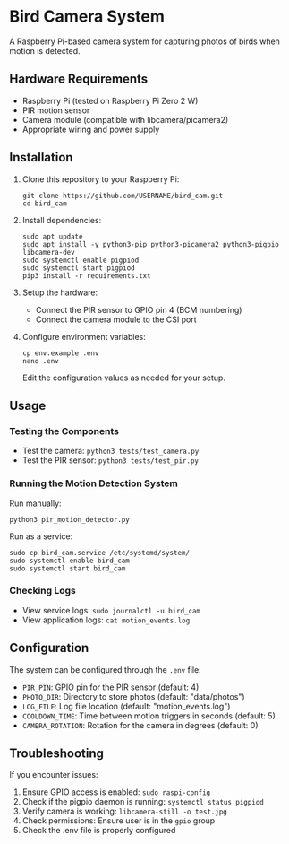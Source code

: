 # Bird Camera System

A Raspberry Pi-based camera system for capturing photos of birds when motion is detected.

## Hardware Requirements

- Raspberry Pi (tested on Raspberry Pi Zero 2 W)
- PIR motion sensor
- Camera module (compatible with libcamera/picamera2)
- Appropriate wiring and power supply

## Installation

1. Clone this repository to your Raspberry Pi:
   ```
   git clone https://github.com/USERNAME/bird_cam.git
   cd bird_cam
   ```

2. Install dependencies:
   ```
   sudo apt update
   sudo apt install -y python3-pip python3-picamera2 python3-pigpio libcamera-dev
   sudo systemctl enable pigpiod
   sudo systemctl start pigpiod
   pip3 install -r requirements.txt
   ```

3. Setup the hardware:
   - Connect the PIR sensor to GPIO pin 4 (BCM numbering)
   - Connect the camera module to the CSI port

4. Configure environment variables:
   ```
   cp env.example .env
   nano .env
   ```
   Edit the configuration values as needed for your setup.

## Usage

### Testing the Components

- Test the camera: `python3 tests/test_camera.py`
- Test the PIR sensor: `python3 tests/test_pir.py`

### Running the Motion Detection System

Run manually:
```
python3 pir_motion_detector.py
```

Run as a service:
```
sudo cp bird_cam.service /etc/systemd/system/
sudo systemctl enable bird_cam
sudo systemctl start bird_cam
```

### Checking Logs

- View service logs: `sudo journalctl -u bird_cam`
- View application logs: `cat motion_events.log`

## Configuration

The system can be configured through the `.env` file:

- `PIR_PIN`: GPIO pin for the PIR sensor (default: 4)
- `PHOTO_DIR`: Directory to store photos (default: "data/photos")
- `LOG_FILE`: Log file location (default: "motion_events.log")
- `COOLDOWN_TIME`: Time between motion triggers in seconds (default: 5)
- `CAMERA_ROTATION`: Rotation for the camera in degrees (default: 0)

## Troubleshooting

If you encounter issues:

1. Ensure GPIO access is enabled: `sudo raspi-config`
2. Check if the pigpio daemon is running: `systemctl status pigpiod`
3. Verify camera is working: `libcamera-still -o test.jpg`
4. Check permissions: Ensure user is in the `gpio` group
5. Check the .env file is properly configured 